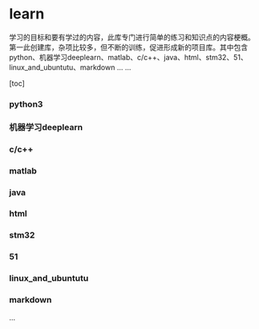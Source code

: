# learn
学习的目标和要有学过的内容，此库专门进行简单的练习和知识点的内容梗概。
第一此创建库，杂项比较多，但不断的训练，促进形成新的项目库。其中包含python、机器学习deeplearn、matlab、c/c++、java、html、stm32、51、linux_and_ubuntutu、markdown ... ...

[toc]

<h3>python3</h3>

<h3>机器学习deeplearn</h3>

<h3>c/c++</h3>

<h3>matlab</h3>

<h3>java</h3>

<h3>html</h3>

<h3>stm32</h3>

<h3>51</h3>

<h3>linux_and_ubuntutu</h3>

<h3>markdown</h3>

...


